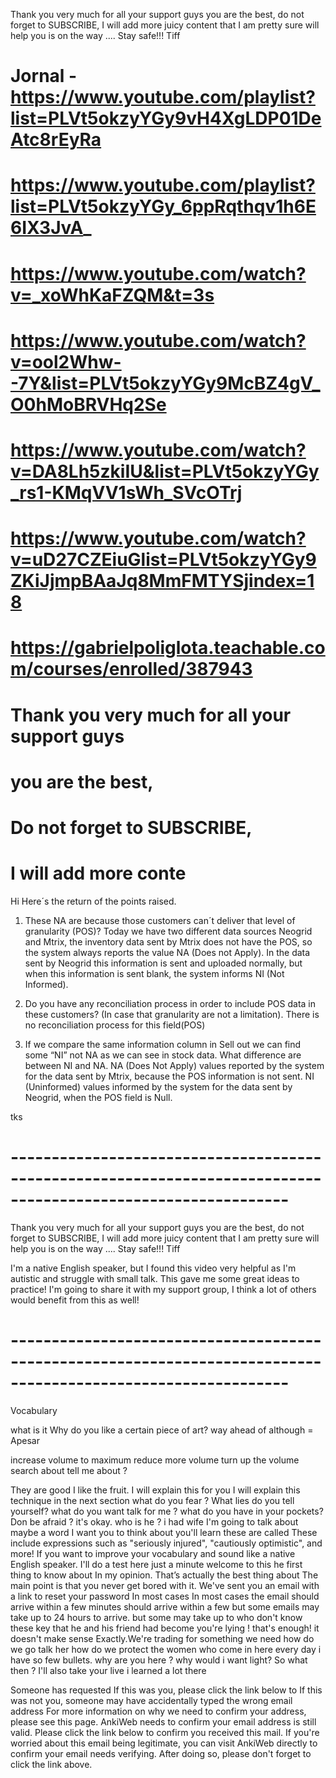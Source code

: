 Thank you very much for all your support guys you are the best, do not forget to SUBSCRIBE, I will add more juicy content that I am pretty sure will help you is on the way .... Stay safe!!! Tiff

# Jornal  -  https://www.youtube.com/playlist?list=PLVt5okzyYGy9vH4XgLDP01DeAtc8rEyRa
# https://www.youtube.com/playlist?list=PLVt5okzyYGy_6ppRqthqv1h6E6IX3JvA_

# https://www.youtube.com/watch?v=_xoWhKaFZQM&t=3s
# https://www.youtube.com/watch?v=ool2Whw--7Y&list=PLVt5okzyYGy9McBZ4gV_O0hMoBRVHq2Se
# https://www.youtube.com/watch?v=DA8Lh5zkiIU&list=PLVt5okzyYGy_rs1-KMqVV1sWh_SVcOTrj
<!-- comentário -->
# https://www.youtube.com/watch?v=uD27CZEiuGlist=PLVt5okzyYGy9ZKiJjmpBAaJq8MmFMTYSjindex=18

# https://gabrielpoliglota.teachable.com/courses/enrolled/387943

# Thank you very much for all your support guys
# you are the best,
# Do not forget to SUBSCRIBE,
# I will add more conte

Hi
    Here´s the return of the points raised.
 
1.	These NA are because those customers can´t deliver that level of granularity (POS)?
   Today we have two different data sources Neogrid and Mtrix, the inventory data sent by Mtrix does not have the POS, so the system always reports the value NA (Does not Apply).
   In the data sent by Neogrid this information is sent and uploaded normally, but when this information is sent blank, the system informs NI (Not Informed).
 
2.	Do you have any reconciliation process in order to include POS data in these customers? (In case that granularity are not a limitation).
   There is no reconciliation process for this field(POS)
 
3.	If we compare the same information column in Sell out we can find some “NI” not NA as we can see in stock data. What difference are between NI and NA.
          NA (Does Not Apply) values reported by the system for the data sent by Mtrix, because the POS information is not sent.
                 NI (Uninformed) values informed by the system for the data sent by Neogrid, when the POS field is Null.
 
tks

# --------------------------------------------------------------------------------------------------------------








Thank you very much for all your support guys you are the best, do not forget to SUBSCRIBE, I will add more juicy content that I am pretty sure will help you is on the way .... Stay safe!!! Tiff

 I'm a native English speaker, but I found this video very helpful as I'm autistic and struggle with small talk. This gave me some great ideas to practice! I'm going to share it with my support group, I think a lot of others would benefit from this as well!

# --------------------------------------------------------------------------------------------------------------
Vocabulary 

what is it
 Why do you like a certain piece of art?
 way ahead of
 although = Apesar

 increase volume to maximum
reduce more volume 
turn up the volume
search about
tell me about ?


They are good
I like the fruit.
I will explain this for you 
I will explain this technique in the next section 
what do you fear ?
What lies do you tell yourself?
what do you want talk for me ?
what do you have in your pockets?
Don be afraid ?
it's okay.
who is he ?
i had wife
 I'm going to talk about maybe a word
 I want you to think about 
  you'll learn
  these are called 
These include expressions such as "seriously injured", "cautiously optimistic", and more! 
If you want to improve your vocabulary and sound like a native English speaker.
I'll do a test here just a minute
welcome to this
he first thing to know about
 In my opinion. 
 That’s actually the best thing about
 The main point is that you never get bored with it.
 We've sent you an email with a link to reset your password
 In most cases
 In most cases the email should arrive within a few minutes
  should arrive within a few 
but some emails may take up to 24 hours to arrive.
but some
may take up to
who don't know these key
that he and his friend  had become
you're lying !
that's enough!
it doesn't make sense
Exactly.We're trading for something we need
how do we go talk her
how do we protect the women
who come in here every day
i have so few bullets.
why are you here ?
why would i want light?
So what then ?
I'll also take your live 
i learned a lot there



Someone has requested
 If this was you, please click the link below to
 If this was not you, someone may have accidentally typed the wrong email address
 For more information on why we need to confirm your address, please see this page.
 AnkiWeb needs to confirm your email address is still valid. Please click the link below to confirm you received this mail.
 If you're worried about this email being legitimate, 
 you can visit AnkiWeb directly to confirm your email needs verifying. 
 After doing so, please don't forget to click the link above.


